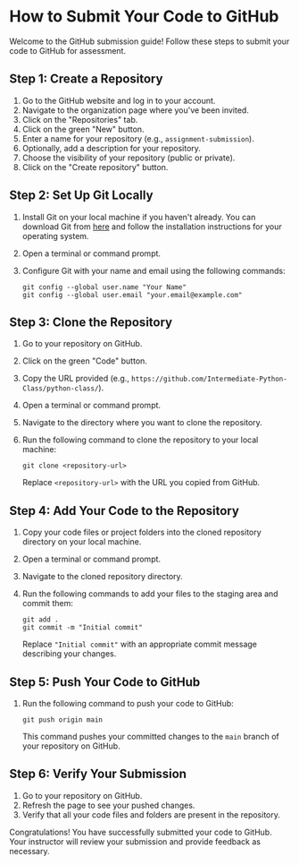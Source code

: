 # How to Submit Your Code to GitHub

Welcome to the GitHub submission guide! Follow these steps to submit your code to GitHub for assessment.

## Step 1: Create a Repository

1. Go to the GitHub website and log in to your account.
2. Navigate to the organization page where you've been invited.
3. Click on the "Repositories" tab.
4. Click on the green "New" button.
5. Enter a name for your repository (e.g., `assignment-submission`).
6. Optionally, add a description for your repository.
7. Choose the visibility of your repository (public or private).
8. Click on the "Create repository" button.

## Step 2: Set Up Git Locally

1. Install Git on your local machine if you haven't already. You can download Git from [here](https://git-scm.com/downloads) and follow the installation instructions for your operating system.
2. Open a terminal or command prompt.
3. Configure Git with your name and email using the following commands:

   ```
   git config --global user.name "Your Name"
   git config --global user.email "your.email@example.com"
   ```

## Step 3: Clone the Repository

1. Go to your repository on GitHub.
2. Click on the green "Code" button.
3. Copy the URL provided (e.g., `https://github.com/Intermediate-Python-Class/python-class/`).
4. Open a terminal or command prompt.
5. Navigate to the directory where you want to clone the repository.
6. Run the following command to clone the repository to your local machine:

   ```
   git clone <repository-url>
   ```

   Replace `<repository-url>` with the URL you copied from GitHub.

## Step 4: Add Your Code to the Repository

1. Copy your code files or project folders into the cloned repository directory on your local machine.
2. Open a terminal or command prompt.
3. Navigate to the cloned repository directory.
4. Run the following commands to add your files to the staging area and commit them:

   ```
   git add .
   git commit -m "Initial commit"
   ```

   Replace `"Initial commit"` with an appropriate commit message describing your changes.

## Step 5: Push Your Code to GitHub

1. Run the following command to push your code to GitHub:

   ```
   git push origin main
   ```

   This command pushes your committed changes to the `main` branch of your repository on GitHub.

## Step 6: Verify Your Submission

1. Go to your repository on GitHub.
2. Refresh the page to see your pushed changes.
3. Verify that all your code files and folders are present in the repository.

Congratulations! You have successfully submitted your code to GitHub. Your instructor will review your submission and provide feedback as necessary.
